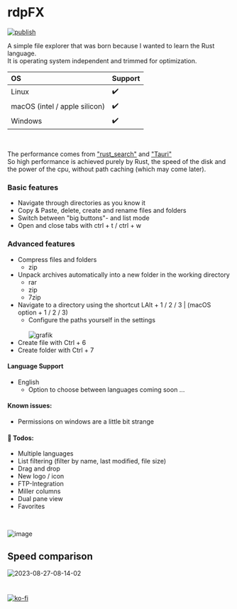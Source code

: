 # rdpFX
[![publish](https://github.com/RickyDane/rdpFX/actions/workflows/main.yml/badge.svg?branch=master)](https://github.com/RickyDane/rdpFX/actions/workflows/main.yml)

A simple file explorer that was born because I wanted to learn the Rust language.
<br>
It is operating system independent and trimmed for optimization.

| OS                              |  Support  |
|:--------------------------------|:----------|
| Linux                           | ✔️        |
| macOS (intel / apple silicon)   | ✔️        |
| Windows                         | ✔️        |
<br>

The performance comes from ["rust_search"](https://crates.io/crates/rust_search) and ["Tauri"](https://tauri.app/)
<br>So high performance is achieved purely by Rust, the speed of the disk and the power of the cpu, without path caching (which may come later).

### Basic features
- Navigate through directories as you know it
- Copy & Paste, delete, create and rename files and folders
- Switch between "big buttons"- and list mode
- Open and close tabs with ctrl + t / ctrl + w

### Advanced features
- Compress files and folders
  - zip
- Unpack archives automatically into a new folder in the working directory
  - rar
  - zip
  - 7zip
- Navigate to a directory using the shortcut LAlt + 1 / 2 / 3 | (macOS option + 1 / 2 / 3)
  - Configure the paths yourself in the settings<br><br>
  ![grafik](https://github.com/RickyDane/rdpFX/assets/82893522/4abddf7c-c057-4ba8-9a8c-f61ac7447a23)
- Create file with Ctrl + 6
- Create folder with Ctrl + 7

#### Language Support
- English
  - Option to choose between languages coming soon ...

#### Known issues:
- Permissions on windows are a little bit strange

#### 📝 Todos:
- Multiple languages
- List filtering (filter by name, last modified, file size)
- Drag and drop
- New logo / icon
- FTP-Integration
- Miller columns
- Dual pane view
- Favorites
<br>

![image](https://github.com/RickyDane/rdpFX/assets/82893522/f86024a6-47e3-42ee-9a49-75459aa75247)


## Speed comparison
![2023-08-27-08-14-02](https://github.com/RickyDane/rdpFX/assets/82893522/237b28a0-d667-4bea-91a9-a43cb9277c49)

#
[![ko-fi](https://ko-fi.com/img/githubbutton_sm.svg)](https://ko-fi.com/F1F8OL456)
